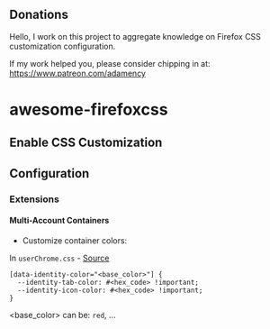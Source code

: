## Donations

Hello, I work on this project to aggregate knowledge on Firefox CSS customization configuration.

If my work helped you, please consider chipping in at: https://www.patreon.com/adamency

# awesome-firefoxcss

## Enable CSS Customization



## Configuration

### Extensions

#### Multi-Account Containers

- Customize container colors:

In `userChrome.css` - [Source](https://github.com/mozilla/multi-account-containers/issues/391#issuecomment-368238595)
```
[data-identity-color="<base_color>"] {
  --identity-tab-color: #<hex_code> !important;
  --identity-icon-color: #<hex_code> !important;
}
```

<base_color> can be: `red`, ...


